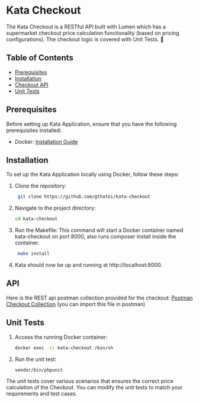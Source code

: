 # Kata Checkout

The Kata Checkout is a RESTful API built with Lumen which has a supermarket checkout price calculation functionality (based on pricing configurations). 
The checkout logic is covered with Unit Tests. 🕺

## Table of Contents

- [Prerequisites](#prerequisites)
- [Installation](#installation)
- [Checkout API](#API)
- [Unit Tests](#unit-tests)

## Prerequisites

Before setting up Kata Application, ensure that you have the following prerequisites installed:

- Docker: [Installation Guide](https://docs.docker.com/get-docker/)

## Installation

To set up the Kata Application locally using Docker, follow these steps:

1. Clone the repository:

   ```bash
    git clone https://github.com/gthatoi/kata-checkout

2. Navigate to the project directory:
    ```bash
    cd kata-checkout
3. Run the Makefile: This command will start a Docker container named kata-checkout on port 8000, also runs composer install inside the container.
   ```bash
    make install
   ```

4. Kata should now be up and running at http://localhost:8000.

## API

Here is the REST api postman collection provided for the checkout:
 [Postman Checkout Collection](./checkout-api-postman-collection.json)
(you can import this file in postman)

## Unit Tests
1. Access the running Docker container:

   ```bash
   docker exec -it kata-checkout /bin/sh
   
2. Run the unit test:

    ```bash
   vendor/bin/phpunit
    ```
The unit tests cover various scenarios that ensures the correct price calculation of the Checkout. 
You can modify the unit tests to match your requirements and test cases.
